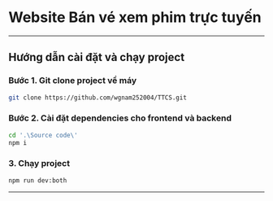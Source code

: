 # Website Bán vé xem phim trực tuyến


---

## Hướng dẫn cài đặt và chạy project

### Bước 1. Git clone project về máy

```bash
git clone https://github.com/wgnam252004/TTCS.git
```

### Bước 2. Cài đặt dependencies cho frontend và backend

```bash
cd '.\Source code\'
npm i
```

### 3. Chạy project

```bash
npm run dev:both
```

---

